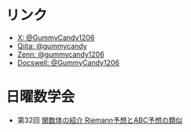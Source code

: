 # リンク
- [X: @GummyCandy1206](https://x.com/GummyCandy1206)
- [Qiita: @gummycandy](https://qiita.com/gummycandy)
- [Zenn: @gummycandy1206](https://zenn.dev/gummycandy1206)
- [Docswell: @GummyCandy1206](https://www.docswell.com/user/GummyCandy1206)

# 日曜数学会
- 第32回 [関数体の紹介 Riemann予想とABC予想の類似](https://www.docswell.com/s/GummyCandy1206/Z7R1D6-introduction_to_function_fields)
